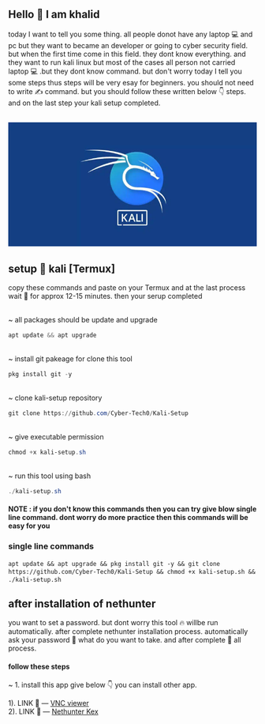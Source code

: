 ## Hello 👋 I am khalid
today I want to tell you some thing. all people donot have any laptop 💻 and pc but they want to became an developer or going to cyber security field. but when the first time come in this field. they dont know everything. and they want to run kali linux but most of the cases all person not carried laptop 💻 .but they dont know command. but don't worry today I tell you some steps thus steps will be very esay for beginners. you should not need to write ✍️ command. but you should follow these written below 👇 steps. and on the last step your kali setup completed.

<br>
<img src="logo.jpeg"></img>
<br>

## setup 📐 kali [Termux]
copy these commands and paste on your Termux and at the last process wait 🫸 for approx 12-15 minutes. then your serup completed

</br>~ all packages should be update and upgrade
```PowerShell
apt update && apt upgrade 
```
</br>~ install git pakeage for clone this tool
```PowerShell
pkg install git -y
```
</br>~ clone kali-setup repository 
```PowerShell
git clone https://github.com/Cyber-Tech0/Kali-Setup
```
<br>~ give executable permission 
```PowerShell
chmod +x kali-setup.sh
```
<br>~ run this tool using bash
```PowerShell
./kali-setup.sh
```
#### NOTE : if you don't know this commands then you can try give blow single line command. dont worry do more practice then this commands will be easy for you

### single line commands
```
apt update && apt upgrade && pkg install git -y && git clone https://github.com/Cyber-Tech0/Kali-Setup && chmod +x kali-setup.sh && ./kali-setup.sh
```

## after installation of nethunter 
you want to set a password. but dont worry this tool 🔥 willbe run automatically. after complete nethunter installation process. automatically ask your password 🔑 what do you want to take. and after complete 💯 all process. 

#### follow these steps
~ 1. install this app give below 👇 you can install other app. <br>

1). LINK 🔗 — <a href="https://play.google.com/store/apps/details?id=com.realvnc.viewer.android">VNC viewer</a><br>
2). LINK 🔗 — <a href="https://store.nethunter.com/repo/com.offsec.nethunter.kex_11525001.apk">Nethunter Kex</a><br>
